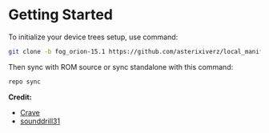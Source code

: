 # Getting Started
To initialize your device trees setup, use command:

```bash
git clone -b fog_orion-15.1 https://github.com/asterixiverz/local_manifests.git .repo/local_manifests
```

Then sync with ROM source or sync standalone with this command:

```bash
repo sync
```

**Credit:**
- [Crave](https://foss.crave.io)
- [sounddrill31](https://github.com/sounddrill31)
